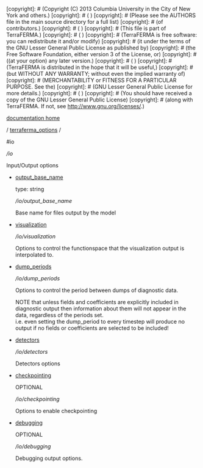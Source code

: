[copyright]: # (Copyright (C) 2013 Columbia University in the City of New York and others.)
[copyright]: # ( )
[copyright]: # (Please see the AUTHORS file in the main source directory for a full list)
[copyright]: # (of contributors.)
[copyright]: # ( )
[copyright]: # (This file is part of TerraFERMA.)
[copyright]: # ( )
[copyright]: # (TerraFERMA is free software: you can redistribute it and/or modify)
[copyright]: # (it under the terms of the GNU Lesser General Public License as published by)
[copyright]: # (the Free Software Foundation, either version 3 of the License, or)
[copyright]: # ((at your option) any later version.)
[copyright]: # ( )
[copyright]: # (TerraFERMA is distributed in the hope that it will be useful,)
[copyright]: # (but WITHOUT ANY WARRANTY; without even the implied warranty of)
[copyright]: # (MERCHANTABILITY or FITNESS FOR A PARTICULAR PURPOSE. See the)
[copyright]: # (GNU Lesser General Public License for more details.)
[copyright]: # ( )
[copyright]: # (You should have received a copy of the GNU Lesser General Public License)
[copyright]: # (along with TerraFERMA. If not, see <http://www.gnu.org/licenses/>.)

[documentation home](Documentation)

/ [terraferma_options](../terraferma_options) /

#io

*/io*

Input/Output options

* [output_base_name](io/output_base_name "child")

    type: string

    */io/output_base_name*

    Base name for files output by the model

* [visualization](io/visualization "child")

    */io/visualization*

    Options to control the functionspace that the visualization output is interpolated to.

* [dump_periods](io/dump_periods "child")

    */io/dump_periods*

    Options to control the period between dumps of diagnostic data.
    
    NOTE that unless fields and coefficients are explicitly included in diagnostic output
    then information about them will not appear in the data, regardless of the periods set.  
    i.e. even setting the dump_period to every timestep will produce no output if no fields 
    or coefficients are selected to be included!

* [detectors](io/detectors "child")

    */io/detectors*

    Detectors options

* [checkpointing](io/checkpointing "child")

    OPTIONAL 

    */io/checkpointing*

    Options to enable checkpointing

* [debugging](io/debugging "child")

    OPTIONAL 

    */io/debugging*

    Debugging output options.

[autogenerated]: # (This file was automatically generated from the schema file:/home/cwilson/repos/github/TerraFERMA/TerraFERMA/buckettools/schemas/io.rng.)


